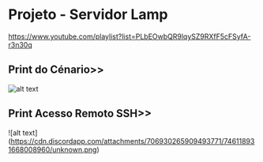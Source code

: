 # Projeto - Servidor Lamp

https://www.youtube.com/playlist?list=PLbEOwbQR9lqySZ9RXfF5cFSyfA-r3n30q

## Print do Cénario>>

![alt text](https://cdn.discordapp.com/attachments/706930265909493771/745765532472705044/unknown.png)

## Print Acesso Remoto SSH>>

![alt text] (https://cdn.discordapp.com/attachments/706930265909493771/746118931668008960/unknown.png)

